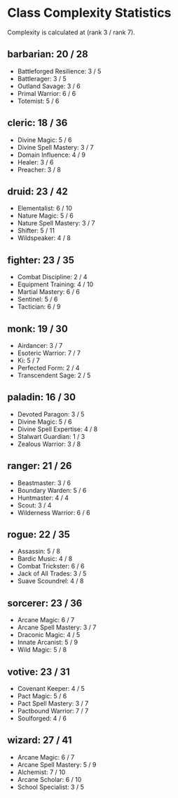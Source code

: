 # Class Complexity Statistics

Complexity is calculated at (rank 3 / rank 7).


## barbarian: 20 / 28
* Battleforged Resilience: 3 / 5
* Battlerager: 3 / 5
* Outland Savage: 3 / 6
* Primal Warrior: 6 / 6
* Totemist: 5 / 6
            
## cleric: 18 / 36
* Divine Magic: 5 / 6
* Divine Spell Mastery: 3 / 7
* Domain Influence: 4 / 9
* Healer: 3 / 6
* Preacher: 3 / 8
            
## druid: 23 / 42
* Elementalist: 6 / 10
* Nature Magic: 5 / 6
* Nature Spell Mastery: 3 / 7
* Shifter: 5 / 11
* Wildspeaker: 4 / 8
            
## fighter: 23 / 35
* Combat Discipline: 2 / 4
* Equipment Training: 4 / 10
* Martial Mastery: 6 / 6
* Sentinel: 5 / 6
* Tactician: 6 / 9
            
## monk: 19 / 30
* Airdancer: 3 / 7
* Esoteric Warrior: 7 / 7
* Ki: 5 / 7
* Perfected Form: 2 / 4
* Transcendent Sage: 2 / 5
            
## paladin: 16 / 30
* Devoted Paragon: 3 / 5
* Divine Magic: 5 / 6
* Divine Spell Expertise: 4 / 8
* Stalwart Guardian: 1 / 3
* Zealous Warrior: 3 / 8
            
## ranger: 21 / 26
* Beastmaster: 3 / 6
* Boundary Warden: 5 / 6
* Huntmaster: 4 / 4
* Scout: 3 / 4
* Wilderness Warrior: 6 / 6
            
## rogue: 22 / 35
* Assassin: 5 / 8
* Bardic Music: 4 / 8
* Combat Trickster: 6 / 6
* Jack of All Trades: 3 / 5
* Suave Scoundrel: 4 / 8
            
## sorcerer: 23 / 36
* Arcane Magic: 6 / 7
* Arcane Spell Mastery: 3 / 7
* Draconic Magic: 4 / 5
* Innate Arcanist: 5 / 9
* Wild Magic: 5 / 8
            
## votive: 23 / 31
* Covenant Keeper: 4 / 5
* Pact Magic: 5 / 6
* Pact Spell Mastery: 3 / 7
* Pactbound Warrior: 7 / 7
* Soulforged: 4 / 6
            
## wizard: 27 / 41
* Arcane Magic: 6 / 7
* Arcane Spell Mastery: 5 / 9
* Alchemist: 7 / 10
* Arcane Scholar: 6 / 10
* School Specialist: 3 / 5
